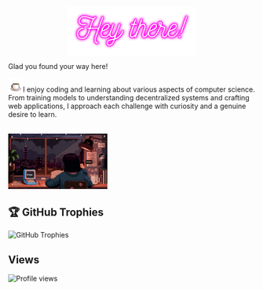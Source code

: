 <p align="center">
<img height="100px" align="center" src="https://github.com/Sarayu-T/Sarayu-T/blob/main/hey.png" /> 
</p>
Glad you found your way here!
<br>
<p><img height="30px" src="https://github.com/Sarayu-T/Sarayu-T/blob/main/coffee.svg" />I enjoy coding and learning about various aspects of computer science. From training models to understanding decentralized systems and crafting web applications, I approach each challenge with curiosity and a genuine desire to learn.</p>
<br>
  <div style="flex:1;">
    <img width="40%" src="https://github.com/Sarayu-T/Sarayu-T/blob/main/coder.svg" />
  </div>

## 🏆 GitHub Trophies
![GitHub Trophies](https://github-profile-trophy.vercel.app/?username=Sarayu-T&theme=nord&no-frame=false&no-bg=true&margin-w=4)

## Views
![Profile views](https://komarev.com/ghpvc/?username=Sarayu-T&label=Profile%20views&color=0e75b6&style=flat)

<!--
**ari-hacks/ari-hacks** is a ✨ _special_ ✨ repository because its `README.md` (this file) appears on your GitHub profile.

Here are some ideas to get you started:

- 🔭 I’m currently working on ...
- 🌱 I’m currently learning ...
- 👯 I’m looking to collaborate on ...
- 🤔 I’m looking for help with ...
- 💬 Ask me about ...
- 📫 How to reach me: ...
- 😄 Pronouns: ...
- ⚡ Fun fact: ...
-->
